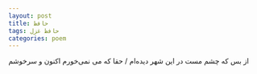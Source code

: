 ```yaml
---
layout: post
title: حافظ
tags: حافظ غزل
categories: poem
---
```


از بس که چشم مست در این شهر دیده‌ام / حقا که می نمی‌خورم اکنون و سرخوشم